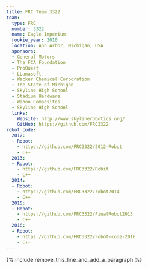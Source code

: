 ```yaml
---
title: FRC Team 3322
team:
  type: FRC
  number: 3322
  name: Eagle Imperium
  rookie_year: 2010
  location: Ann Arbor, Michigan, USA
  sponsors:
  - General Motors
  - The FCA Foundation
  - ProQuest
  - LLamasoft
  - Wacker Chemical Corporation
  - The State of Michigan
  - Skyline High School
  - Stadium Hardware
  - Wahoo Composites
  - Skyline High School
  links:
    Website: http://www.skylinerobotics.org/
    GitHub: https://github.com/FRC3322
robot_code:
  2012:
  - Robot:
    - https://github.com/FRC3322/2012-Robot
    - C++
  2013:
  - Robot:
    - https://github.com/FRC3322/Robit
    - C++
  2014:
  - Robot:
    - https://github.com/FRC3322/robot2014
    - C++
  2015:
  - Robot:
    - https://github.com/FRC3322/FinalRobot2015
    - C++
  2016:
  - Robot:
    - https://github.com/FRC3322/robot-code-2016
    - C++
---
```


{% include remove_this_line_and_add_a_paragraph %}